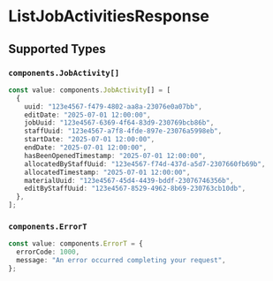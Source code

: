 # ListJobActivitiesResponse


## Supported Types

### `components.JobActivity[]`

```typescript
const value: components.JobActivity[] = [
  {
    uuid: "123e4567-f479-4802-aa8a-23076e0a07bb",
    editDate: "2025-07-01 12:00:00",
    jobUuid: "123e4567-6369-4f64-83d9-230769bcb86b",
    staffUuid: "123e4567-a7f8-4fde-897e-23076a5998eb",
    startDate: "2025-07-01 12:00:00",
    endDate: "2025-07-01 12:00:00",
    hasBeenOpenedTimestamp: "2025-07-01 12:00:00",
    allocatedByStaffUuid: "123e4567-f74d-437d-a5d7-2307660fb69b",
    allocatedTimestamp: "2025-07-01 12:00:00",
    materialUuid: "123e4567-45d4-4439-bddf-23076746356b",
    editByStaffUuid: "123e4567-8529-4962-8b69-230763cb10db",
  },
];
```

### `components.ErrorT`

```typescript
const value: components.ErrorT = {
  errorCode: 1000,
  message: "An error occurred completing your request",
};
```

